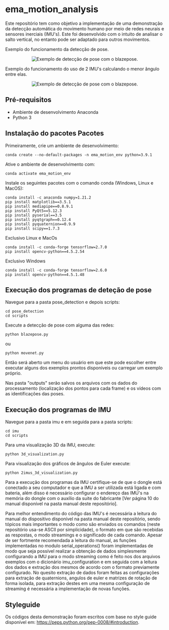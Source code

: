 # ema_motion_analysis

Este repositório tem como objetivo a implementação de uma demonstração
da detecção automática do movimento humano por meio de redes neurais e sensores inerciais
(IMU's). Este foi desenvolvido com o intuito de analisar o salto vertical, no entanto
pode ser adaptado para outros movimentos. 

<!-- Funciona no github -->
Exemplo do funcionamento da detecção de pose. 
<p align="center">
  <img src="/examples/blazepose-example.gif" alt="Exemplo de detecção de pose com o blazepose." />
</p>

<!-- Funciona no github -->
Exemplo do funcionamento do uso de 2 IMU's calculando o menor ângulo entre elas. 
<p align="center">
  <img src="/examples/imu-example.gif" alt="Exemplo de detecção de pose com o blazepose." />
</p>

## Pré-requisitos

- Ambiente de desenvolvimento Anaconda
- Python 3

## Instalação do pacotes Pacotes

Primeiramente, crie um ambiente de desenvolvimento:
```
conda create --no-default-packages -n ema_motion_env python=3.9.1
```
Ative o ambiente de desenvolvimento com:
```
conda activate ema_motion_env
```
Instale os seguintes pacotes com o comando conda (Windows, Linux e MacOS):
```
conda install -c anaconda numpy=1.21.2
pip install matplotlib==3.5.1
pip install mediapipe==0.8.9.1
pip install PyQt5==5.12.3
pip install pyserial==3.5
pip install pyqtgraph==0.12.4
pip install pyquaternion==0.9.9
pip install scipy==1.7.3
```

Exclusivo Linux e MacOs
```
conda install -c conda-forge tensorflow=2.7.0
pip install opencv-python==4.5.2.54
```

Exclusivo Windows
```
conda install -c conda-forge tensorflow=2.6.0
pip install opencv-python==4.5.1.48
```
## Execução dos programas de deteção de pose

Navegue para a pasta pose_detection e depois scripts:
```
cd pose_detection
cd scripts
```

Execute a detecção de pose com alguma das redes:

```
python blazepose.py
```
ou

```
python movenet.py
```

Então será aberto um menu do usuário em que este pode escolher entre executar alguns dos exemplos prontos disponíveis ou carregar um exemplo próprio.

Nas pasta "outputs" serão salvos os arquivos com os dados do processamento (localização dos pontos para cada frame) e os vídeos com as identificações das poses.

## Execução dos programas de IMU

Navegue para a pasta imu e em seguida para a pasta scripts:
```
cd imu
cd scripts
```

Para uma visualização 3D da IMU, execute:
```
python 3d_visualization.py
```

Para visualização dos gráficos de ângulos de Euler execute:
```
python 2imus_3d_visualization.py
```

Para a execução dos programas da IMU certifique-se de que o dongle está conectado a seu 
computador e que a IMU a ser utilizada está ligada e com bateria, além disso é necessário
configurar o endereço das IMU's na memória do dongle com o auxílio da suite do fabricante
[Ver página 10 do manual disponível na pasta manual deste repositório].

Para melhor entendimento do código das IMU's é necessária a leitura do manual do
dispositivo disponível na pasta manual deste repositório, sendo tópicos mais importantes
o modo como são enviados os comandos (neste repositório usa-se ASCII por simplicidade), 
o formato em que são recebidas as respostas, o modo streamings e o significado de cada
comando. Apesar de ser fortmente recomendada a leitura do manual, as funções implementadas
no modulo serial_operations() foram implementadas de modo que seja possível realizar a 
obtenção de dados simplesmente configurando a IMU para o modo streaming como é feito
nos dos arquivos exemplos com o dicionário imu_configuration e em seguida com a leitura dos
dados e extração dos mesmos de acordo com o formato previamente configurado. No quesito extração
de dados foram feitas as configurações para extração de quaternions, angulos de euler e 
matrizes de rotação de forma isolada, para extração destes em uma mesma configuração de streaming 
é necessária a implementação de novas funções.

## Styleguide

Os códigos desta demonstração foram escritos com base no style guide disponível 
em: https://peps.python.org/pep-0008/#introduction.
